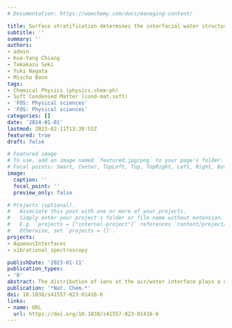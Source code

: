 ```yaml
---
# Documentation: https://wowchemy.com/docs/managing-content/

title: Surface stratification determines the interfacial water structure of simple electrolyte solutions 
subtitle: ''
summary: ''
authors:
- admin
- Kuo-Yang Chiang
- Takakazu Seki
- Yuki Nagata
- Mischa Bonn
tags:
- Chemical Physics (physics.chem-ph)
- Soft Condensed Matter (cond-mat.soft)
- 'FOS: Physical sciences'
- 'FOS: Physical sciences'
categories: []
date: '2024-01-01'
lastmod: 2023-02-11T13:38:52Z
featured: true
draft: false

# Featured image
# To use, add an image named `featured.jpg/png` to your page's folder.
# Focal points: Smart, Center, TopLeft, Top, TopRight, Left, Right, BottomLeft, Bottom, BottomRight.
image:
  caption: ''
  focal_point: ''
  preview_only: false

# Projects (optional).
#   Associate this post with one or more of your projects.
#   Simply enter your project's folder or file name without extension.
#   E.g. `projects = ["internal-project"]` references `content/project/deep-learning/index.md`.
#   Otherwise, set `projects = []`.
projects: 
- AqueousInterfaces
- vibrational_spectroscopy

publishDate: '2023-01-11'
publication_types:
- '0'
abstract: The distribution of ions at the air/water interface plays a decisive role in many natural processes. Several studies have reported that larger ions tend to be surface-active, implying ions are located on top of the water surface, thereby inducing electric fields that determine the interfacial water structure. Here we challenge this view by combining surface-specific heterodyne-detected vibrational sum-frequency generation with neural network-assisted ab initio molecular dynamics simulations. Our results show that ions in typical electrolyte solutions are, in fact, located in a subsurface region, leading to a stratification of such interfaces into two distinctive water layers. The outermost surface is ion-depleted, and the subsurface layer is ion-enriched. This surface stratification is a key element in explaining the ion-induced water reorganization at the outermost air/water interface. 
publication: '*Nat. Chem.*'
doi: 10.1038/s41557-023-01416-6 
links:
- name: URL
  url: https://doi.org/10.1038/s41557-023-01416-6
---
```

